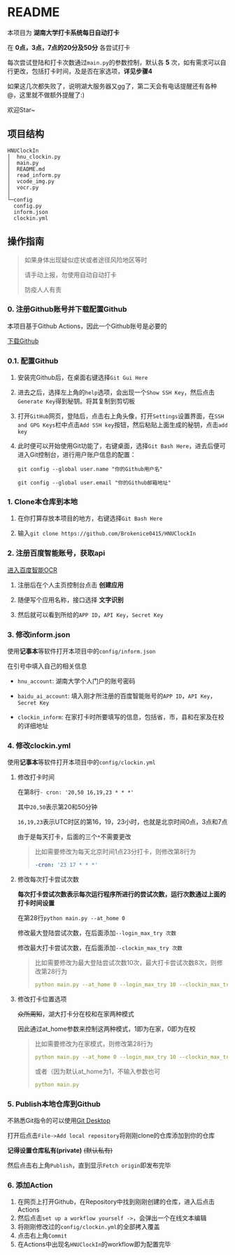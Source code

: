 # README

本项目为 **湖南大学打卡系统每日自动打卡**

在 **0点，3点，7点的20分及50分** 各尝试打卡

每次尝试登陆和打卡次数通过`main.py`的参数控制，默认各 **5** 次，如有需求可以自行更改，包括打卡时间，及是否在家选项，**详见步骤4**

如果这几次都失败了，说明湖大服务器又gg了，第二天会有电话提醒还有各种@，这里就不做额外提醒了:)

欢迎Star~

## 项目结构

```shell
HNUClockIn
│  hnu_clockin.py
│  main.py
│  README.md
│  read_inform.py
│  vcode_img.py
│  vocr.py
│
└─config
  config.py
  inform.json
  clockin.yml
```

## 操作指南

> 如果身体出现疑似症状或者途径风险地区等时
>
> 请手动上报，勿使用自动自动打卡
>
> 防疫人人有责

### 0. 注册Github账号并下载配置Github

本项目基于Github Actions，因此一个Github账号是必要的

[下载Github](https://gitforwindows.org/)

### 0.1. 配置Github

1. 安装完Github后，在桌面右键选择`Git Gui Here`

2. 进去之后，选择左上角的`help`选项，会出现一个`Show SSH Key`，然后点击`Generate Key`得到秘钥。将其复制到剪切板

3. 打开`GitHub`网页，登陆后，点击右上角头像，打开`Settings`设置界面，在`SSH and GPG Keys`栏中点击`Add SSH key`按钮，然后粘贴上面生成的秘钥，点击`add key`

4. 此时便可以开始使用Git功能了，右键桌面，选择`Git Bash Here`，进去后便可进入Git控制台，进行用户账户信息的配置：

   `git config --global user.name "你的Github用户名"`

   `git config --global user.email "你的Github邮箱地址"`

### 1. Clone本仓库到本地

1. 在你打算存放本项目的地方，右键选择`Git Bash Here`

2. 输入`git clone https://github.com/Brokenice0415/HNUClockIn`

### 2. 注册百度智能账号，获取api

[进入百度智能OCR](https://console.bce.baidu.com/ai/#/ai/ocr/overview/index)

1. 注册后在个人主页控制台点击 **创建应用** 

2. 随便写个应用名称，接口选择 **文字识别**

3. 然后就可以看到所给的`APP ID`，`API Key`，`Secret Key`

### 3. 修改inform.json

使用**记事本**等软件打开本项目中的`config/inform.json`

在引号中填入自己的相关信息

- `hnu_account`: 湖南大学个人门户的账号密码

- `baidu_ai_account`: 填入刚才所注册的百度智能账号的`APP ID`，`API Key`，`Secret Key`
- `clockin_inform`: 在家打卡时所要填写的信息，包括省，市，县和在家及在校的详细地址

### 4. 修改clockin.yml

使用**记事本**等软件打开本项目中的`config/clockin.yml`

1. 修改打卡时间

   在第8行`- cron: '20,50 16,19,23 * * *'`

   其中`20,50`表示第20和50分钟

   `16,19,23`表示UTC时区的第16，19，23小时，也就是北京时间0点，3点和7点

   由于是每天打卡，后面的三个`*`不需要更改

   > 比如需要修改为每天北京时间1点23分打卡，则修改第8行为
   >
   > ````yaml
   > -cron: '23 17 * * *'
   > ````

2. 修改每次打卡尝试次数

   **每次打卡尝试次数表示每次运行程序所进行的尝试次数，运行次数通过上面的打卡时间设置**

   在第28行`python main.py --at_home 0`

   修改最大登陆尝试次数，在后面添加`--login_max_try 次数`

   修改最大打卡尝试次数，在后面添加`--clockin_max_try 次数`

   > 比如需要修改为最大登陆尝试次数10次，最大打卡尝试次数8次，则修改第28行为
   >
   > ```yaml
   > python main.py --at_home 0 --login_max_try 10 --clockin_max_try 8
   > ```

3. 修改打卡位置选项

   ~~众所周知~~，湖大打卡分在校和在家两种模式

   因此通过at_home参数来控制这两种模式，1即为在家，0即为在校

   > 比如需要修改为在家模式，则修改第28行为
   >
   > ```yaml
   > python main.py --at_home 0 --login_max_try 10 --clockin_max_try 8
   > ```
   >
   > 或者（因为默认at_home为1，不输入参数也可
   >
   > ```yaml
   > python main.py
   > ```

### 5. Publish本地仓库到Github

不熟悉Git指令的可以使用[Git Desktop](https://desktop.github.com/)

打开后点击`File->Add local repository`将刚刚clone的仓库添加到你的仓库

**记得设置仓库私有(private)** ~~(默认私有)~~

然后点击右上角`Publish`，直到显示`Fetch origin`即发布完毕

### 6. 添加Action

1. 在网页上打开Github，在Repository中找到刚刚创建的仓库，进入后点击Actions
2. 然后点击`set up a workflow yourself ->`，会弹出一个在线文本编辑
3. 将刚刚修改过的`config/clockin.yml`的全部拷入覆盖
4. 点击右上角`Commit`
5. 在Actions中出现名`HNUClockIn`的workflow即为配置完毕
